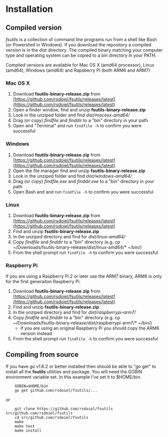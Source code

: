 
# Installation

## Compiled version

*fsutils* is a collection of command line programs run from a shell like Bash (or Powershell in Windows). If you download the repository a compiled version is in the dist directory. The compiled binary matching your computer type and operating system can be copied to a bin directory in your PATH.

Compiled versions are available for Mac OS X (amd64 processor), Linux (amd64), Windows (amd64) and Rapsberry Pi (both ARM6 and ARM7)

### Mac OS X

1. Download **fsutils-binary-release.zip** from [https://github.com/rsdoiel/fsutils/releases/latest](https://github.com/rsdoiel/fsutils/releases/latest)
2. Open a finder window, find and unzip **fsutils-binary-release.zip**
3. Look in the unziped folder and find *dist/macosx-amd64/*
4. Drag (or copy) *findfile* and *finddir* to a "bin" directory in your path
5. Open and "Terminal" and run `findfile -h` to confirm you were successful

### Windows

1. Download **fsutils-binary-release.zip** from [https://github.com/rsdoiel/fsutils/releases/latest](https://github.com/rsdoiel/fsutils/releases/latest)
2. Open the file manager find and unzip **fsutils-binary-release.zip**
3. Look in the unziped folder and find *dist/windows-amd64/*
4. Drag (or copy) *findfile.exe* and *finddir.exe* to a "bin" directory in your path
5. Open Bash and and run `findfile -h` to confirm you were successful

### Linux

1. Download **fsutils-binary-release.zip** from [https://github.com/rsdoiel/fsutils/releases/latest](https://github.com/rsdoiel/fsutils/releases/latest)
2. Find and unzip **fsutils-binary-release.zip**
3. In the unziped directory and find for *dist/linux-amd64/*
4. Copy *findfile* and *finddir* to a "bin" directory (e.g. cp ~/Downloads/fsutils-binary-release/dist/linux-amd64/\* ~/bin/)
5. From the shell prompt run `findfile -h` to confirm you were successful

### Raspberry Pi

If you are using a Raspberry Pi 2 or later use the ARM7 binary, ARM6 is only for the first generaiton Raspberry Pi.

1. Download **fsutils-binary-release.zip** from [https://github.com/rsdoiel/fsutils/releases/latest](https://github.com/rsdoiel/fsutils/releases/latest)
2. Find and unzip **fsutils-binary-release.zip**
3. In the unziped directory and find for *dist/raspberrypi-arm7/*
4. Copy *findfile* and *finddir* to a "bin" directory (e.g. cp ~/Downloads/fsutils-binary-release/dist/raspberrypi-arm7/\* ~/bin/)
    + if you are using an original Raspberry Pi you should copy the ARM6 version instead
5. From the shell prompt run `findfile -h` to confirm you were successful


## Compiling from source

If you have go v1.6.2 or better installed then should be able to "go get" to install all the **fsutils** utilities and
package. You will need the GOBIN environment variable set. In this example I've set it to $HOME/bin.

```
    GOBIN=$HOME/bin
    go get github.com/rsdoiel/fsutils/...
```

or

```
    git clone https://github.com/rsdoiel/fsutils src/github.com/rsdoiel/fsutils
    cd src/github.com/rsdoiel/fsutils
    make
    make test
    make install
```

